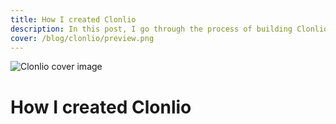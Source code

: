 ```yaml
---
title: How I created Clonlio
description: In this post, I go through the process of building Clonlio
cover: /blog/clonlio/preview.png
---
```

![Clonlio cover image](/blog/clonlio/cover.png)
# How I created Clonlio

